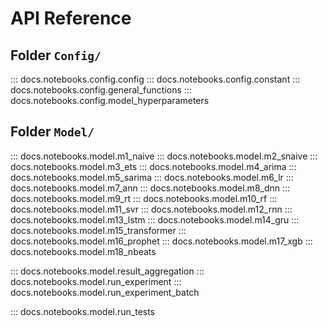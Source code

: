 # API Reference

## Folder `Config/`
::: docs.notebooks.config.config
::: docs.notebooks.config.constant
::: docs.notebooks.config.general_functions
::: docs.notebooks.config.model_hyperparameters

## Folder `Model/`
::: docs.notebooks.model.m1_naive
::: docs.notebooks.model.m2_snaive
::: docs.notebooks.model.m3_ets
::: docs.notebooks.model.m4_arima
::: docs.notebooks.model.m5_sarima
::: docs.notebooks.model.m6_lr
::: docs.notebooks.model.m7_ann
::: docs.notebooks.model.m8_dnn
::: docs.notebooks.model.m9_rt
::: docs.notebooks.model.m10_rf
::: docs.notebooks.model.m11_svr
::: docs.notebooks.model.m12_rnn
::: docs.notebooks.model.m13_lstm
::: docs.notebooks.model.m14_gru
::: docs.notebooks.model.m15_transformer
::: docs.notebooks.model.m16_prophet
::: docs.notebooks.model.m17_xgb
::: docs.notebooks.model.m18_nbeats

::: docs.notebooks.model.result_aggregation
::: docs.notebooks.model.run_experiment
::: docs.notebooks.model.run_experiment_batch

::: docs.notebooks.model.run_tests
